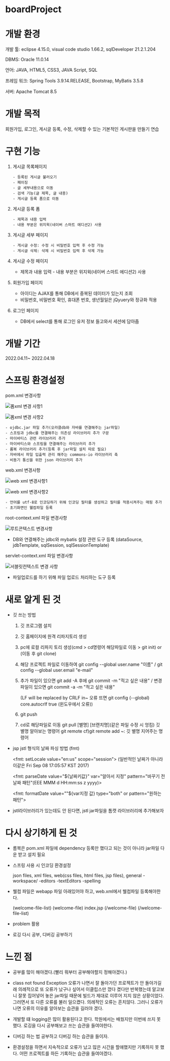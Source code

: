 # boardProject



# 개발 환경

개발 툴: eclipse 4.15.0, visual code studio 1.66.2, sqlDeveloper 21.2.1.204

DBMS: Oracle 11.0.14

언어: JAVA, HTML5, CSS3, JAVA Script, SQL

프레임 워크: Spring Tools 3.9.14.RELEASE, Bootstrap, MyBatis 3.5.8

서버: Apache Tomcat 8.5




# 개발 목적
	
회원가입, 로그인, 게시글 등록, 수정, 삭제할 수 있는 기본적인 게시판을 만들기 연습


# 구현 기능
1. 게시글 목록페이지 

       - 등록된 게시글 불러오기
       - 페이징
       - 글 세부내용으로 이동
       - 검색 기능(글 제목, 글 내용)
       - 게시글 등록 폼으로 이동
    
2. 게시글 등록 폼

       - 제목과 내용 입력
       - 내용 부분은 위지윅(네이버 스마트 에디션2) 사용

3. 게시글 세부 페이지

       - 게시글 수정: 수정 시 비밀번호 입력 후 수정 가능
       - 게시글 삭제: 삭제 시 비밀번호 입력 후 삭제 가능

4. 게시글 수정 페이지

	- 제목과 내용 입력 - 내용 부분은 위지윅(네이버 스마트 에디션2) 사용

5. 회원가입 페이지

	- 아이디는 AJAX를 통해 DB에서 중복된 데이터가 있는지 조회
	- 비밀번호, 비밀번호 확인, 휴대폰 번호, 생년월일은 jQyuery와 정규화 적용

6. 로그인 페이지

	- DB에서 select를 통해 로그인 유저 정보 들고와서 세션에 담아줌


# 개발 기간

 2022.04.11~ 2022.04.18


# 스프링 환경설정
pom.xml 변경사항

![폼xml 변경 사항1](https://user-images.githubusercontent.com/98066327/163905302-6193a0ca-d046-4296-8d53-0924a7520e49.PNG)

![폼xml 변경 사항2](https://user-images.githubusercontent.com/98066327/163906261-3f814a93-ad98-40a0-890b-d82c0eb85580.PNG)

	- ojdbc.jar 파일 추가(오라클db와 자바를 연결해주는 jar파일)
	- 스프링과 jdbc를 연결해주는 의존성 라이브러리 추가 구문
	- 마이바티스 관련 라이브러리 추가
	- 마이바티스와 스프링을 연결해주는 라이브러리 추가
	- 롬복 라이브러리 추가(등록 후 jar파일 설치 따로 필요)
	- 자바에서 파일 입출력 관리 해주는 commons-io 라이브러리 축
	- 비동기 통신을 위한 json 라이브러리 추가


web.xml 변경사항

![web xml 변경사항1](https://user-images.githubusercontent.com/98066327/163906491-ef1c4923-25e5-423f-b681-3bbfa3871945.PNG)

![web xml 변경사항2](https://user-images.githubusercontent.com/98066327/163906793-58703c79-479c-4fbe-b48e-7b0de4b5fb83.PNG)

	- 언어를 utf-8로 인코딩하기 위해 인코딩 필터를 생성하고 필터를 적용시켜주는 매핑 추가
	- 초기화면인 웰컴파일 등록


root-context.xml 파일 변경사항

![루트콘텍스트 변경사항](https://user-images.githubusercontent.com/98066327/163906883-3e95d8bb-a21c-4fab-b23c-382d1a93b38f.PNG)

- DB와 연결해주는 jdbc와 mybatis 설정 관련 도구 등록
   (dataSource, jdbTemplate, sqlSession, sqlSessionTemplate)


servlet-context.xml 파일 변경사항

![서블릿컨텍스트 변경 사항](https://user-images.githubusercontent.com/98066327/163907300-683f6e8a-bca2-4354-b69d-1b549d589fab.PNG)

- 파일업로드를 하기 위해 파일 업로드 처리하는 도구 등록

# 새로 알게 된 것

* 깃 쓰는 방법
	1. 깃 프로그램 설치
	2. 깃 홈페이지에 원격 리파지토리 생성
	3. pc에 로컬 리파지 토리 생성(cmd > cd명령어 해당파일로 이동 > git init) or (이동 후 git clone)
	4. 해당 프로젝트 파일로 이동하여 git config --global user.name "이름" / git config --global user.email "e-mail"
	5. 추가 파일이 있으면 git add -A 후에 git commit -m "적고 싶은 내용" / 변경 파일이 있으면 git commit -a -m "적고 싶은 내용"

	   (LF will be replaced by CRLF in~ 오류 뜨면 git config (--global) core.autocrlf true (윈도우에서 오류))
	6. git push
	7.  cd로 해당파일로 이동 git pull [별명] [브랜치명](같은 파일 수정 시 엉킴)
	    깃 별명 알아보는 명령어 git remote cf)git remote add ~: 깃 별명 지어주는 명령어 
    
- jsp jstl 형식의 날짜 파싱 방법 (fmt)

	<fmt: setLocale value="en:us" scope="session"> (일반적인 날짜가 아니라 이같은 Fri Sep 08 17:05:57 KST 2017)

	<fmt: parseDate value="${날짜키값}" var="알아서 지정" pattern="바꾸기 전 날짜 패턴"(EEE MMM d HH:mm:ss z yyyy)>

	<fmt: formatDate value=""${var지정 값} type="both" or pattern="원하는 패턴">

- jstl라이브러리가 있는데도 안 된다면, jstl jar파일을 톰캣 라이브러리에 추가해보자


# 다시 상기하게 된 것
- 롬복은 pom.xml 파일에 dependency 등록만 했다고 되는 것이 아니라 jar파일 다운 받고 설치 필요

- 스프링 사용 시 인코딩 환경설정

	json files, xml files, web(css files, html files, jsp files), general -workspace/ -editors -textEditors -spelling

- 웰컴 파일은 webapp 파일 아래있어야 하고, web.xml에서 웰컴파일 등록해야한다.

  	(welcome-file-list) (welcome-file) index.jsp (/welcome-file) (/welcome-file-list) 

- problem 활용

- 로깅 다시 공부, 디버깅 공부하기 


# 느낀 점
- 공부를 많이 해야겠다.(빨리 뭐부터 공부해야할지 정해야겠다.)

- class not found Exception 오류가 나면서 잘 돌아가던 프로젝트가 안 돌아가길래 의례적으로 또 오류가 났구나 싶어서 이클립스만 껐다 켰다만 반복했는데 알고보니 잘못 집어넣어 놓은 jar파일 때문에 빌드가 제대로 이루어 지지 않은 상황이었다. 그러면서 또 다른 오류를 불러 일으켰다. 의례적인 오류는 흔치않다. 그러니 오류가 나면 오류의 이유를 알아보는 습관을 길러야 겠다.

- 개발할 떄 logging은 많이 활용된다고 한다. 학원에서는 배웠지만 이번에 쓰지 못 했다. 로깅을 다시 공부해보고 쓰는 습관을 들여야한다.

- 디버깅 하는 법 공부하고 디버깅 하는 습관을 들이자.

- 환경설정을 하면서 지속적으로 오류가 났고 많은 시간을 할애했지만 기록하지 못 했다. 어떤 프로젝트를 하든 기록하는 습관을 들여야겠다. 

